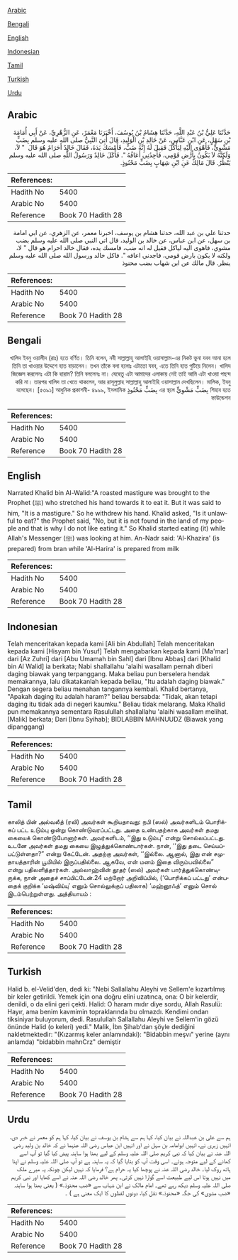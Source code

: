 [Arabic](#arabic)

[Bengali](#bengali)

[English](#english)

[Indonesian](#indonesian)

[Tamil](#tamil)

[Turkish](#turkish)

[Urdu](#urdu)

## Arabic


<div dir="rtl" lang="ar" style={{fontSize:'larger',backgroundColor:'#f8f9fa',padding:20}}>
حَدَّثَنَا عَلِيُّ بْنُ عَبْدِ اللَّهِ، حَدَّثَنَا هِشَامُ بْنُ يُوسُفَ، أَخْبَرَنَا مَعْمَرٌ، عَنِ الزُّهْرِيِّ، عَنْ أَبِي أُمَامَةَ بْنِ سَهْلٍ، عَنِ ابْنِ عَبَّاسٍ، عَنْ خَالِدِ بْنِ الْوَلِيدِ، قَالَ أُتِيَ النَّبِيُّ صلى الله عليه وسلم بِضَبٍّ مَشْوِيٍّ، فَأَهْوَى إِلَيْهِ لِيَأْكُلَ فَقِيلَ لَهُ إِنَّهُ ضَبٌّ، فَأَمْسَكَ يَدَهُ، فَقَالَ خَالِدٌ أَحَرَامٌ هُوَ قَالَ ‏ "‏ لاَ، وَلَكِنَّهُ لاَ يَكُونُ بِأَرْضِ قَوْمِي، فَأَجِدُنِي أَعَافُهُ ‏"‏‏.‏ فَأَكَلَ خَالِدٌ وَرَسُولُ اللَّهِ صلى الله عليه وسلم يَنْظُرُ‏.‏ قَالَ مَالِكٌ عَنِ ابْنِ شِهَابٍ بِضَبٍّ مَحْنُوذٍ‏.‏
</div>
<div style={{backgroundColor:'#f8f9fa',padding:20, marginBottom: 10}}><table> <thead> <tr> <th>References:</th> <th></th> </tr> </thead> <tbody><tr><td>Hadith No</td><td>5400</td></tr><tr><td>Arabic No</td><td>5400</td></tr><tr><td>Reference</td><td>Book 70 Hadith 28</td></tr></tbody></table></div>


<div dir="rtl" lang="ar" style={{fontSize:'larger',backgroundColor:'#f8f9fa',padding:20}}>
حدثنا علي بن عبد الله، حدثنا هشام بن يوسف، اخبرنا معمر، عن الزهري، عن ابي امامة بن سهل، عن ابن عباس، عن خالد بن الوليد، قال اتي النبي صلى الله عليه وسلم بضب مشوي، فاهوى اليه لياكل فقيل له انه ضب، فامسك يده، فقال خالد احرام هو قال " لا، ولكنه لا يكون بارض قومي، فاجدني اعافه ". فاكل خالد ورسول الله صلى الله عليه وسلم ينظر. قال مالك عن ابن شهاب بضب محنوذ
</div>
<div style={{backgroundColor:'#f8f9fa',padding:20, marginBottom: 10}}><table> <thead> <tr> <th>References:</th> <th></th> </tr> </thead> <tbody><tr><td>Hadith No</td><td>5400</td></tr><tr><td>Arabic No</td><td>5400</td></tr><tr><td>Reference</td><td>Book 70 Hadith 28</td></tr></tbody></table></div>

## Bengali


<div dir="rtl" lang="bn" style={{fontSize:'larger',backgroundColor:'#f8f9fa',padding:20}}>
খালিদ ইবনু ওয়ালীদ (রাঃ) হতে বর্ণিত। তিনি বলেন, নবী সাল্লাল্লাহু আলাইহি ওয়াসাল্লাম-এর নিকট ভুনা যবব আনা হলে তিনি তা খাওয়ার উদ্দেশে হাত বাড়ালেন। তখন তাঁকে বলা হলোঃ এটাতো যবব, এতে তিনি হাত গুটিয়ে নিলেন। খালিদ জিজ্ঞেস করলেনঃ এটা কি হারাম? তিনি বললেনঃ না। যেহেতু এটা আমাদের এলাকায় নেই তাই আমি এটা খাওয়া পছন্দ করি না। তারপর খালিদ তা খেতে থাকলেন, আর রাসূলুল্লাহ সাল্লাল্লাহু আলাইহি ওয়াসাল্লাম দেখছিলেন। মালিক, ইবনু শিহাব হতে بِضَبٍّ مَشْوِيٍّ এর স্থলে بِضَبٍّ مَحْنُوذٍ বলেছেন। [৫৩৯১] আধুনিক প্রকাশনী- ৪৯৯৯, ইসলামিক ফাউন্ডেশন
</div>
<div style={{backgroundColor:'#f8f9fa',padding:20, marginBottom: 10}}><table> <thead> <tr> <th>References:</th> <th></th> </tr> </thead> <tbody><tr><td>Hadith No</td><td>5400</td></tr><tr><td>Arabic No</td><td>5400</td></tr><tr><td>Reference</td><td>Book 70 Hadith 28</td></tr></tbody></table></div>

## English


<div dir="ltr" lang="en" style={{fontSize:'larger',backgroundColor:'#f8f9fa',padding:20}}>
Narrated Khalid bin Al-Walid:"A roasted mastigure was brought to the Prophet (ﷺ) who stretched his hand towards it to eat it. But it was said to him, "It is a mastigure." So he withdrew his hand. Khalid asked, "Is it unlawful to eat?" the Prophet said, "No, but it is not found in the land of my people and that is why I do not like eating it." So Khalid started eating (it) while Allah's Messenger (ﷺ) was looking at him. An-Nadr said: 'Al-Khazira' (is prepared) from bran while 'Al-Harira' is prepared from milk
</div>
<div style={{backgroundColor:'#f8f9fa',padding:20, marginBottom: 10}}><table> <thead> <tr> <th>References:</th> <th></th> </tr> </thead> <tbody><tr><td>Hadith No</td><td>5400</td></tr><tr><td>Arabic No</td><td>5400</td></tr><tr><td>Reference</td><td>Book 70 Hadith 28</td></tr></tbody></table></div>

## Indonesian


<div dir="ltr" lang="id" style={{fontSize:'larger',backgroundColor:'#f8f9fa',padding:20}}>
Telah menceritakan kepada kami [Ali bin Abdullah] Telah menceritakan kepada kami [Hisyam bin Yusuf] Telah mengabarkan kepada kami [Ma'mar] dari [Az Zuhri] dari [Abu Umamah bin Sahl] dari [Ibnu Abbas] dari [Khalid bin Al Walid] ia berkata; Nabi shallallahu 'alaihi wasallam pernah diberi daging biawak yang terpanggang. Maka beliau pun berselera hendak memakannya, lalu dikatakanlah kepada beliau, "Itu adalah daging biawak." Dengan segera beliau menahan tangannya kembali. Khalid bertanya, "Apakah daging itu adalah haram?" beliau bersabda: "Tidak, akan tetapi daging itu tidak ada di negeri kaumku." Beliau tidak melarang. Maka Khalid pun memakannya sementara Rasulullah shallallahu 'alaihi wasallam melihat. [Malik] berkata; Dari [Ibnu Syihab]; BIDLABBIN MAHNUUDZ (Biawak yang dipanggang)
</div>
<div style={{backgroundColor:'#f8f9fa',padding:20, marginBottom: 10}}><table> <thead> <tr> <th>References:</th> <th></th> </tr> </thead> <tbody><tr><td>Hadith No</td><td>5400</td></tr><tr><td>Arabic No</td><td>5400</td></tr><tr><td>Reference</td><td>Book 70 Hadith 28</td></tr></tbody></table></div>

## Tamil


<div dir="ltr" lang="ta" style={{fontSize:'larger',backgroundColor:'#f8f9fa',padding:20}}>
காலித் பின் அல்வலீத் (ரலி) அவர்கள் கூறியதாவது: நபி (ஸல்) அவர்களிடம் பொரிக்கப் பட்ட உடும்பு ஒன்று கொண்டுவரப்பட்டது. அதை உண்பதற்காக அவர்கள் தமது கையைக் கொண்டுபோனார்கள். அவர்களிடம், ‘‘இது உடும்பு” என்று சொல்லப்பட்டது. உடனே அவர்கள் தமது கையை இழுத்துக்கொண்டார்கள். நான், ‘‘இது தடை செய்யப்பட்டுள்ளதா?” என்று கேட்டேன். அதற்கு அவர்கள், ‘‘இல்லை. ஆனால், இது என் சமுதாயத்தாரின் பூமியில் இருப்பதில்லை. ஆகவே, என் மனம் இதை விரும்பவில்லை” என்று பதிலளித்தார்கள். அல்லாஹ்வின் தூதர் (ஸல்) அவர்கள் பார்த்துக்கொண்டிருக்க, நான் அதைச் சாப்பிட்டேன்.24 மற்றோர் அறிவிப்பில், (‘பொரிக்கப் பட்டது’ என்பதைக் குறிக்க ‘மஷ்விய்யு’ எனும் சொல்லுக்குப் பதிலாக) ‘மஹ்னூஃத்’ எனும் சொல் இடம்பெற்றுள்ளது. அத்தியாயம் :
</div>
<div style={{backgroundColor:'#f8f9fa',padding:20, marginBottom: 10}}><table> <thead> <tr> <th>References:</th> <th></th> </tr> </thead> <tbody><tr><td>Hadith No</td><td>5400</td></tr><tr><td>Arabic No</td><td>5400</td></tr><tr><td>Reference</td><td>Book 70 Hadith 28</td></tr></tbody></table></div>

## Turkish


<div dir="ltr" lang="tr" style={{fontSize:'larger',backgroundColor:'#f8f9fa',padding:20}}>
Halid b. el-Velid'den, dedi ki: "Nebi Sallallahu Aleyhi ve Sellem'e kızartılmış bir keler getirildi. Yemek için ona doğru elini uzatınca, ona: O bir kelerdir, denildi, o da elini geri çekti. Halid: O haram mıdır diye sordu, Allah Rasulü: Hayır, ama benim kavmimin topraklarında bu olmazdı. Kendimi ondan tiksiniyar buluyorum, dedi. Rasulullah Sallallahu Aleyhi ve Sellem'in gözü önünde Halid (o keleri) yedi." Malik, İbn Şihab'dan şöyle dediğini nakletmektedir: "(Kızarmış keler anlamındaki): "Bidabbin meşvı" yerine (aynı anlamda) "bidabbin mahnCrz" demiştir
</div>
<div style={{backgroundColor:'#f8f9fa',padding:20, marginBottom: 10}}><table> <thead> <tr> <th>References:</th> <th></th> </tr> </thead> <tbody><tr><td>Hadith No</td><td>5400</td></tr><tr><td>Arabic No</td><td>5400</td></tr><tr><td>Reference</td><td>Book 70 Hadith 28</td></tr></tbody></table></div>

## Urdu


<div dir="rtl" lang="ur" style={{fontSize:'larger',backgroundColor:'#f8f9fa',padding:20}}>
ہم سے علی بن عبداللہ نے بیان کیا، کہا ہم سے ہشام بن یوسف نے بیان کیا، کہا ہم کو معمر نے خبر دی، انہیں زہری نے، انہیں ابوامامہ بن سہل نے اور انہیں ابن عباس رضی اللہ عنہما نے کہ خالد بن ولید رضی اللہ عنہ نے بیان کیا کہ نبی کریم صلی اللہ علیہ وسلم کے لیے بھنا ہوا ساہنہ پیش کیا گیا تو آپ اسے کھانے کے لیے متوجہ ہوئے۔ اسی وقت آپ کو بتایا گیا کہ یہ ساہنہ ہے تو آپ صلی اللہ علیہ وسلم نے اپنا ہاتھ روک لیا۔ خالد رضی اللہ عنہ نے پوچھا کیا یہ حرام ہے؟ فرمایا کہ نہیں لیکن چونکہ یہ میرے ملک میں نہیں ہوتا اس لیے طبیعت اسے گوارا نہیں کرتی۔ پھر خالد رضی اللہ عنہ نے اسے کھایا اور نبی کریم صلی اللہ علیہ وسلم دیکھ رہے تھے۔ امام مالک نے ابن شہاب سے «ضب محنوذ‏.‏» ( یعنی بھنا ہوا ساہنہ «ضب مشوی» کی جگہ «محنوذ‏.‏» نقل کیا، دونوں لفظوں کا ایک معنی ہے ) ۔
</div>
<div style={{backgroundColor:'#f8f9fa',padding:20, marginBottom: 10}}><table> <thead> <tr> <th>References:</th> <th></th> </tr> </thead> <tbody><tr><td>Hadith No</td><td>5400</td></tr><tr><td>Arabic No</td><td>5400</td></tr><tr><td>Reference</td><td>Book 70 Hadith 28</td></tr></tbody></table></div>